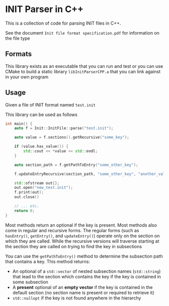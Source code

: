 # INIT Parser in C++

This is a collection of code for parsing INIT files in C++.

See the document `Init file format specification.pdf` for information on the file type

## Formats

This library exists as an executable that you can run and test or you can use CMake to build a static library `libInitParserCPP.a` that you can link against in your own program

## Usage

Given a file of INIT format named `test.init`

This library can be used as follows

```c++
int main() {
    auto f = Init::InitFile::parse("test.init");

    auto value = f.sections().getRecursive("some_key");

    if (value.has_value()) {
        std::cout << *value << std::endl;
    }

    auto section_path = f.getPathToEntry("some_other_key");

    f.updateEntryRecursive(section_path, "some_other_key", "another_value");

    std::ofstream out{};
    out.open("new_test.init");
    f.print(out);
    out.close()

    // ... etc.
    return 0;
}

```

Most methods return an optional if the key is present. Most methods also come in regular and recursive forms.
The regular forms (such as `hasEntry()`, `getEntry()`, and `updateEntry()`) operate only on the section on which they
are called. While the
recursive versions will traverse starting at the section they are called on trying to find the key in subsections

You can use the `getPathToEntry()` method to determine the subsection path that contains a key. This method returns:

- An optional of a `std::vector` of nested subsection names (`std::string`) that lead to the section which contains the
  key if the key is contained in some subsection
- A **present** optional of an **empty vector** if the key is contained in the default section (no section name is
  present or required to retrieve it)
- `std::nullopt` if the key is not found anywhere in the hierarchy
